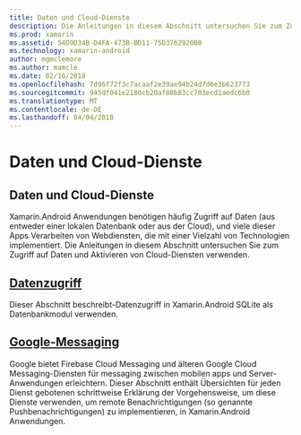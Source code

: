 ```yaml
---
title: Daten und Cloud-Dienste
description: Die Anleitungen in diesem Abschnitt untersuchen Sie zum Zugriff auf Daten und Aktivieren von Cloud-Diensten verwenden.
ms.prod: xamarin
ms.assetid: 54D9D34B-D4FA-473B-BD11-75D3762920B0
ms.technology: xamarin-android
author: mgmclemore
ms.author: mamcle
ms.date: 02/16/2018
ms.openlocfilehash: 7d96f72f3c7acaaf2e39ae94b24d7d6e3b623773
ms.sourcegitcommit: 945df041e2180cb20af08b83cc703ecd1aedc6b0
ms.translationtype: MT
ms.contentlocale: de-DE
ms.lasthandoff: 04/04/2018
---
```

# <a name="data-and-cloud-services"></a>Daten und Cloud-Dienste

## <a name="data-and-cloud-services"></a>Daten und Cloud-Dienste

Xamarin.Android Anwendungen benötigen häufig Zugriff auf Daten (aus entweder einer lokalen Datenbank oder aus der Cloud), und viele dieser Apps Verarbeiten von Webdiensten, die mit einer Vielzahl von Technologien implementiert. Die Anleitungen in diesem Abschnitt untersuchen Sie zum Zugriff auf Daten und Aktivieren von Cloud-Diensten verwenden.

## <a name="data-accessandroiddata-clouddata-accessindexmd"></a>[Datenzugriff](~/android/data-cloud/data-access/index.md)

Dieser Abschnitt beschreibt-Datenzugriff in Xamarin.Android SQLite als Datenbankmodul verwenden.
 
## <a name="google-messagingandroiddata-cloudgoogle-messagingindexmd"></a>[Google-Messaging](~/android/data-cloud/google-messaging/index.md)

Google bietet Firebase Cloud Messaging und älteren Google Cloud Messaging-Diensten für messaging zwischen mobilen apps und Server-Anwendungen erleichtern. Dieser Abschnitt enthält Übersichten für jeden Dienst gebotenen schrittweise Erklärung der Vorgehensweise, um diese Dienste verwenden, um remote Benachrichtigungen (so genannte Pushbenachrichtigungen) zu implementieren, in Xamarin.Android Anwendungen.


